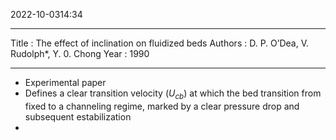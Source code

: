 2022-10-0314:34

---
Title :  The effect of inclination on fluidized beds
Authors :  D. P. O’Dea, V. Rudolph*, Y. 0. Chong
Year :  1990

---


* Experimental paper
* Defines a clear transition velocity ($U_{cb}$) at which the bed transition from fixed to a channeling regime, marked by a clear pressure drop and subsequent estabilization
* 
